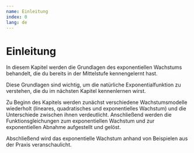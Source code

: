 ```yaml
---
name: Einleitung
index: 0
lang: de
---
```


# Einleitung

In diesem Kapitel werden die Grundlagen des exponentiellen Wachstums behandelt, die du bereits in der Mittelstufe kennengelernt hast.

Diese Grundlagen sind wichtig, um die natürliche Exponentialfunktion zu verstehen, die du im nächsten Kapitel kennenlernen wirst.

Zu Beginn des Kapitels werden zunächst verschiedene Wachstumsmodelle wiederholt (lineares, quadratisches und exponentielles Wachstum) und die Unterschiede zwischen ihnen verdeutlicht. Anschließend werden die Funktionsgleichungen zum exponentiellen Wachstum und zur exponentiellen Abnahme aufgestellt und gelöst.

Abschließend wird das exponentielle Wachstum anhand von Beispielen aus der Praxis veranschaulicht.